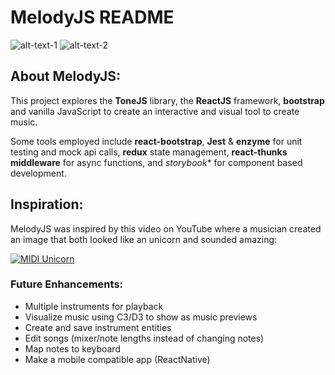 # MelodyJS README

![alt-text-1](image1.png "title-1") ![alt-text-2](image2.png "title-2")

## About MelodyJS:

This project explores the **ToneJS** library, the **ReactJS** framework, **bootstrap** and vanilla JavaScript to create an interactive and visual tool to create music.

Some tools employed include **react-bootstrap**, **Jest** & **enzyme** for unit testing and mock api calls, **redux** state management, **react-thunks middleware** for async functions, and *storybook** for component based development.  

## Inspiration:

MelodyJS was inspired by this video on YouTube where a musician created an image that both looked like an unicorn and sounded amazing:

[![MIDI Unicorn](./src/images/horse-music)](https://www.youtube.com/watch?v=i3tiuGVDDkk)

### Future Enhancements:
- Multiple instruments for playback
- Visualize music using C3/D3 to show as music previews
- Create and save instrument entities
- Edit songs (mixer/note lengths instead of changing notes)
- Map notes to keyboard
- Make a mobile compatible app (ReactNative)
